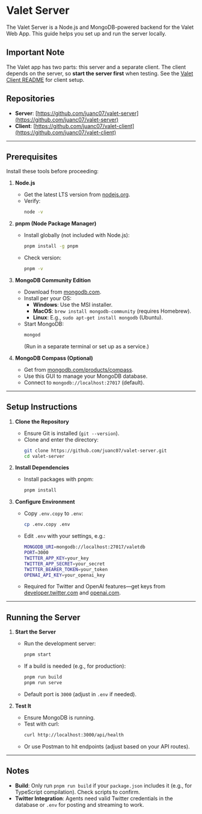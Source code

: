 # Valet Server

The Valet Server is a Node.js and MongoDB-powered backend for the Valet Web App. This guide helps you set up and run the server locally.

## Important Note
The Valet app has two parts: this server and a separate client. The client depends on the server, so **start the server first** when testing. See the [Valet Client README](https://github.com/juanc07/valet-client) for client setup.

## Repositories
- **Server**: [https://github.com/juanc07/valet-server](https://github.com/juanc07/valet-server)  
- **Client**: [https://github.com/juanc07/valet-client](https://github.com/juanc07/valet-client)

---

## Prerequisites

Install these tools before proceeding:

1. **Node.js**  
   - Get the latest LTS version from [nodejs.org](https://nodejs.org/).  
   - Verify:  
     ```bash
     node -v
     ```

2. **pnpm (Node Package Manager)**  
   - Install globally (not included with Node.js):  
     ```bash
     pnpm install -g pnpm
     ```
   - Check version:  
     ```bash
     pnpm -v
     ```

3. **MongoDB Community Edition**  
   - Download from [mongodb.com](https://www.mongodb.com/try/download/community).  
   - Install per your OS:  
     - **Windows**: Use the MSI installer.  
     - **MacOS**: `brew install mongodb-community` (requires Homebrew).  
     - **Linux**: E.g., `sudo apt-get install mongodb` (Ubuntu).  
   - Start MongoDB:  
     ```bash
     mongod
     ```
     (Run in a separate terminal or set up as a service.)

4. **MongoDB Compass (Optional)**  
   - Get from [mongodb.com/products/compass](https://www.mongodb.com/products/compass).  
   - Use this GUI to manage your MongoDB database.  
   - Connect to `mongodb://localhost:27017` (default).

---

## Setup Instructions

1. **Clone the Repository**  
   - Ensure Git is installed (`git --version`).  
   - Clone and enter the directory:  
     ```bash
     git clone https://github.com/juanc07/valet-server.git
     cd valet-server
     ```

2. **Install Dependencies**  
   - Install packages with pnpm:  
     ```bash
     pnpm install
     ```

3. **Configure Environment**  
   - Copy `.env.copy` to `.env`:  
     ```bash
     cp .env.copy .env
     ```
   - Edit `.env` with your settings, e.g.:  
     ```bash
     MONGODB_URI=mongodb://localhost:27017/valetdb
     PORT=3000
     TWITTER_APP_KEY=your_key
     TWITTER_APP_SECRET=your_secret
     TWITTER_BEARER_TOKEN=your_token
     OPENAI_API_KEY=your_openai_key
     ```
   - Required for Twitter and OpenAI features—get keys from [developer.twitter.com](https://developer.twitter.com) and [openai.com](https://openai.com).

---

## Running the Server

1. **Start the Server**  
   - Run the development server:  
     ```bash
     pnpm start
     ```
   - If a build is needed (e.g., for production):  
     ```bash
     pnpm run build
     pnpm run serve
     ```
   - Default port is `3000` (adjust in `.env` if needed).

2. **Test It**  
   - Ensure MongoDB is running.  
   - Test with curl:  
     ```bash
     curl http://localhost:3000/api/health
     ```
   - Or use Postman to hit endpoints (adjust based on your API routes).

---

## Notes
- **Build**: Only run `pnpm run build` if your `package.json` includes it (e.g., for TypeScript compilation). Check scripts to confirm.
- **Twitter Integration**: Agents need valid Twitter credentials in the database or `.env` for posting and streaming to work.